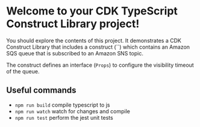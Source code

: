 # Welcome to your CDK TypeScript Construct Library project!

You should explore the contents of this project. It demonstrates a CDK Construct Library that includes a construct (``)
which contains an Amazon SQS queue that is subscribed to an Amazon SNS topic.

The construct defines an interface (`Props`) to configure the visibility timeout of the queue.

## Useful commands

 * `npm run build`   compile typescript to js
 * `npm run watch`   watch for changes and compile
 * `npm run test`    perform the jest unit tests

